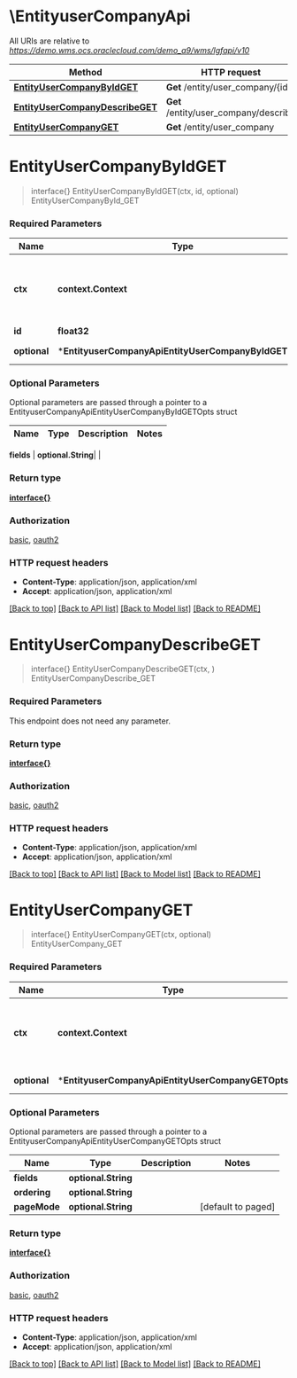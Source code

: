 # \EntityuserCompanyApi

All URIs are relative to *https://demo.wms.ocs.oraclecloud.com/demo_a9/wms/lgfapi/v10*

Method | HTTP request | Description
------------- | ------------- | -------------
[**EntityUserCompanyByIdGET**](EntityuserCompanyApi.md#EntityUserCompanyByIdGET) | **Get** /entity/user_company/{id} | EntityUserCompanyById_GET
[**EntityUserCompanyDescribeGET**](EntityuserCompanyApi.md#EntityUserCompanyDescribeGET) | **Get** /entity/user_company/describe | EntityUserCompanyDescribe_GET
[**EntityUserCompanyGET**](EntityuserCompanyApi.md#EntityUserCompanyGET) | **Get** /entity/user_company | EntityUserCompany_GET


# **EntityUserCompanyByIdGET**
> interface{} EntityUserCompanyByIdGET(ctx, id, optional)
EntityUserCompanyById_GET



### Required Parameters

Name | Type | Description  | Notes
------------- | ------------- | ------------- | -------------
 **ctx** | **context.Context** | context for authentication, logging, cancellation, deadlines, tracing, etc.
  **id** | **float32**|  | 
 **optional** | ***EntityuserCompanyApiEntityUserCompanyByIdGETOpts** | optional parameters | nil if no parameters

### Optional Parameters
Optional parameters are passed through a pointer to a EntityuserCompanyApiEntityUserCompanyByIdGETOpts struct

Name | Type | Description  | Notes
------------- | ------------- | ------------- | -------------

 **fields** | **optional.String**|  | 

### Return type

[**interface{}**](interface{}.md)

### Authorization

[basic](../README.md#basic), [oauth2](../README.md#oauth2)

### HTTP request headers

 - **Content-Type**: application/json, application/xml
 - **Accept**: application/json, application/xml

[[Back to top]](#) [[Back to API list]](../README.md#documentation-for-api-endpoints) [[Back to Model list]](../README.md#documentation-for-models) [[Back to README]](../README.md)

# **EntityUserCompanyDescribeGET**
> interface{} EntityUserCompanyDescribeGET(ctx, )
EntityUserCompanyDescribe_GET



### Required Parameters
This endpoint does not need any parameter.

### Return type

[**interface{}**](interface{}.md)

### Authorization

[basic](../README.md#basic), [oauth2](../README.md#oauth2)

### HTTP request headers

 - **Content-Type**: application/json, application/xml
 - **Accept**: application/json, application/xml

[[Back to top]](#) [[Back to API list]](../README.md#documentation-for-api-endpoints) [[Back to Model list]](../README.md#documentation-for-models) [[Back to README]](../README.md)

# **EntityUserCompanyGET**
> interface{} EntityUserCompanyGET(ctx, optional)
EntityUserCompany_GET



### Required Parameters

Name | Type | Description  | Notes
------------- | ------------- | ------------- | -------------
 **ctx** | **context.Context** | context for authentication, logging, cancellation, deadlines, tracing, etc.
 **optional** | ***EntityuserCompanyApiEntityUserCompanyGETOpts** | optional parameters | nil if no parameters

### Optional Parameters
Optional parameters are passed through a pointer to a EntityuserCompanyApiEntityUserCompanyGETOpts struct

Name | Type | Description  | Notes
------------- | ------------- | ------------- | -------------
 **fields** | **optional.String**|  | 
 **ordering** | **optional.String**|  | 
 **pageMode** | **optional.String**|  | [default to paged]

### Return type

[**interface{}**](interface{}.md)

### Authorization

[basic](../README.md#basic), [oauth2](../README.md#oauth2)

### HTTP request headers

 - **Content-Type**: application/json, application/xml
 - **Accept**: application/json, application/xml

[[Back to top]](#) [[Back to API list]](../README.md#documentation-for-api-endpoints) [[Back to Model list]](../README.md#documentation-for-models) [[Back to README]](../README.md)

